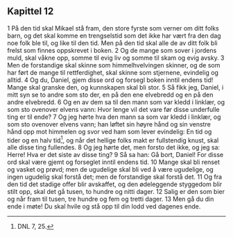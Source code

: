 ## Kapittel 12

1 På den tid skal Mikael stå fram, den store fyrste som verner om ditt folks barn, og det skal komme en trengselstid som det ikke har vært fra den dag noe folk ble til, og like til den tid. Men på den tid skal alle de av ditt folk bli frelst som finnes oppskrevet i boken.
2 Og de mange som sover i jordens muld, skal våkne opp, somme til evig liv og somme til skam og evig avsky.
3 Men de forstandige skal skinne som himmelhvelvingen skinner, og de som har ført de mange til rettferdighet, skal skinne som stjernene, evindelig og alltid.
4 Og du, Daniel, gjem disse ord og forsegl boken inntil endens tid! Mange skal granske den, og kunnskapen skal bli stor.
5 Så fikk jeg, Daniel, i mitt syn se to andre som sto der, en på den ene elvebredd og en på den andre elvebredd.
6 Og en av dem sa til den mann som var kledd i linklær, og som sto ovenover elvens vann: Hvor lenge vil det vare før disse underfulle ting er til ende?
7 Og jeg hørte hva den mann sa som var kledd i linklær, og som sto ovenover elvens vann; han løftet sin høyre hånd og sin venstre hånd opp mot himmelen og svor ved ham som lever evindelig: En tid og tider og en halv tid[^1], og når det hellige folks makt er fullstendig knust, skal alle disse ting fullendes.
8 Og jeg hørte det, men forsto det ikke, og jeg sa: Herre! Hva er det siste av disse ting?
9 Så sa han: Gå bort, Daniel! For disse ord skal være gjemt og forseglet inntil endens tid.
10 Mange skal bli renset og vasket og prøvd; men de ugudelige skal bli ved å være ugudelige, og ingen ugudelig skal forstå det; men de forstandige skal forstå det.
11 Og fra den tid det stadige offer blir avskaffet, og den ødeleggende styggedom blir stilt opp, skal det gå tusen, to hundre og nitti dager.
12 Salig er den som bier og når fram til tusen, tre hundre og fem og tretti dager.
13 Men gå du din ende i møte! Du skal hvile og stå opp til din lodd ved dagenes ende.

[^1]:  DNL 7, 25.
